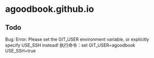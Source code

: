 # agoodbook.github.io

## Todo

Bug: Error: Please set the GIT_USER environment variable, or explicitly specify USE_SSH instead!
执行命令：set GIT_USER=agoodbook USE_SSH=true
